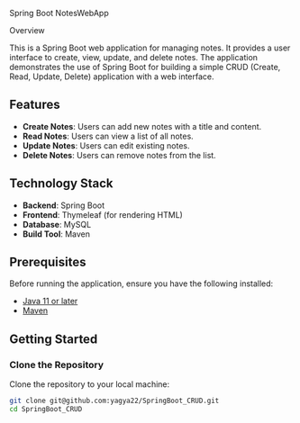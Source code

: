 Spring Boot NotesWebApp

Overview

This is a Spring Boot web application for managing notes. It provides a user interface to create, view, update, and delete notes.
The application demonstrates the use of Spring Boot for building a simple CRUD (Create, Read, Update, Delete) application with a web interface.

## Features

- **Create Notes**: Users can add new notes with a title and content.
- **Read Notes**: Users can view a list of all notes.
- **Update Notes**: Users can edit existing notes.
- **Delete Notes**: Users can remove notes from the list.

## Technology Stack

- **Backend**: Spring Boot
- **Frontend**: Thymeleaf (for rendering HTML)
- **Database**: MySQL
- **Build Tool**: Maven

## Prerequisites

Before running the application, ensure you have the following installed:

- [Java 11 or later](https://www.oracle.com/java/technologies/javase-jdk11-downloads.html)
- [Maven](https://maven.apache.org/download.cgi)

## Getting Started
### Clone the Repository
Clone the repository to your local machine:

```sh
git clone git@github.com:yagya22/SpringBoot_CRUD.git
cd SpringBoot_CRUD
